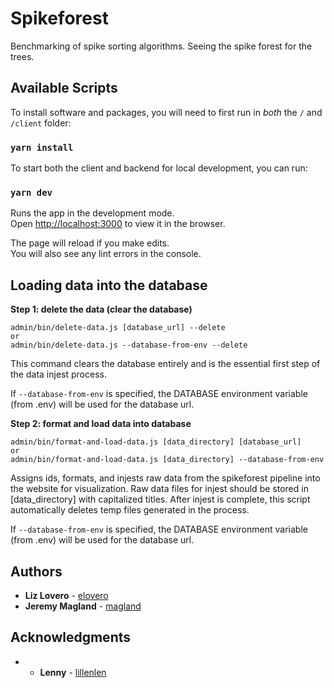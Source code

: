 # Spikeforest

Benchmarking of spike sorting algorithms. Seeing the spike forest for the trees.

## Available Scripts

To install software and packages, you will need to first run in *both* the `/` and `/client` folder:

### `yarn install`

To start both the client and backend for local development, you can run:

### `yarn dev`

Runs the app in the development mode.<br>
Open [http://localhost:3000](http://localhost:3000) to view it in the browser.

The page will reload if you make edits.<br>
You will also see any lint errors in the console.

## Loading data into the database

**Step 1: delete the data (clear the database)**

```
admin/bin/delete-data.js [database_url] --delete
or
admin/bin/delete-data.js --database-from-env --delete
```

This command clears the database entirely and is the essential first step of the data injest process.

If `--database-from-env` is specified, the DATABASE environment variable (from .env) will be used for the database url.

**Step 2: format and load data into database**

```
admin/bin/format-and-load-data.js [data_directory] [database_url]
or
admin/bin/format-and-load-data.js [data_directory] --database-from-env
```

Assigns ids, formats, and injests raw data from the spikeforest pipeline into the website for visualization. Raw data files for injest should be stored in [data_directory] with capitalized titles. After injest is complete, this script automatically deletes temp files generated in the process. 

If `--database-from-env` is specified, the DATABASE environment variable (from .env) will be used for the database url.

## Authors

- **Liz Lovero** - [elovero](https://github.com/elovero)
- **Jeremy Magland** - [magland](https://github.com/magland)

## Acknowledgments

- - **Lenny** - [lillenlen](https://www.instagram.com/lillenlen/) 
